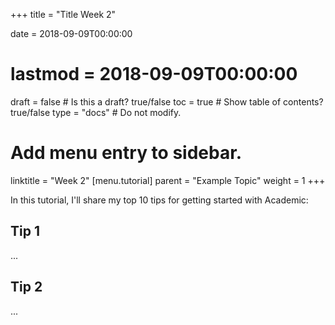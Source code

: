+++
title = "Title Week 2"

date = 2018-09-09T00:00:00
# lastmod = 2018-09-09T00:00:00

draft = false  # Is this a draft? true/false
toc = true  # Show table of contents? true/false
type = "docs"  # Do not modify.

# Add menu entry to sidebar.
linktitle = "Week 2"
[menu.tutorial]
  parent = "Example Topic"
  weight = 1
+++

In this tutorial, I'll share my top 10 tips for getting started with Academic:

## Tip 1

...

## Tip 2

...
